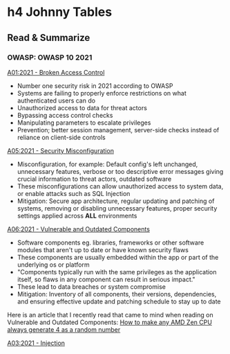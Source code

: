 # h4 Johnny Tables
## Read & Summarize
### OWASP: OWASP 10 2021
[A01:2021 - Broken Access Control](https://owasp.org/Top10/A01_2021-Broken_Access_Control/)
- Number one security risk in 2021 according to OWASP
- Systems are failing to properly enforce restrictions on what authenticated users can do
- Unauthorized access to data for threat actors
- Bypassing access control checks
- Manipulating parameters to escalate privileges
- Prevention; better session management, server-side checks instead of reliance on client-side controls

[A05:2021 - Security Misconfiguration](https://owasp.org/Top10/A05_2021-Security_Misconfiguration/)
- Misconfiguration, for example: Default config's left unchanged, unnecessary features, verbose or too descriptive error messages giving crucial information to threat actors, outdated software
- These misconfigurations can allow unauthorized access to system data, or enable attacks such as SQL Injection
- Mitigation: Secure app architecture, regular updating and patching of systems, removing or disabling unnecessary features, proper security settings applied across **ALL** environments

[A06:2021 - Vulnerable and Outdated Components](https://owasp.org/Top10/A06_2021-Vulnerable_and_Outdated_Components/)
- Software components eg. libraries, frameworks or other software modules that aren't up to date or have known security flaws
- These components are usually embedded within the app or part of the underlying os or platform
- "Components typically run with the same privileges as the application itself, so flaws in any component can result in serious impact."
- These lead to data breaches or system compromise
- Mitigation: Inventory of all components, their versions, dependencies, and ensuring effective update and patching schedule to stay up to date

Here is an article that I recently read that came to mind when reading on Vulnerable and Outdated Components: [How to make any AMD Zen CPU always generate 4 as a random number](https://www.theregister.com/2025/02/04/google_amd_microcode/)

[A03:2021 - Injection](https://owasp.org/Top10/A03_2021-Injection/)
